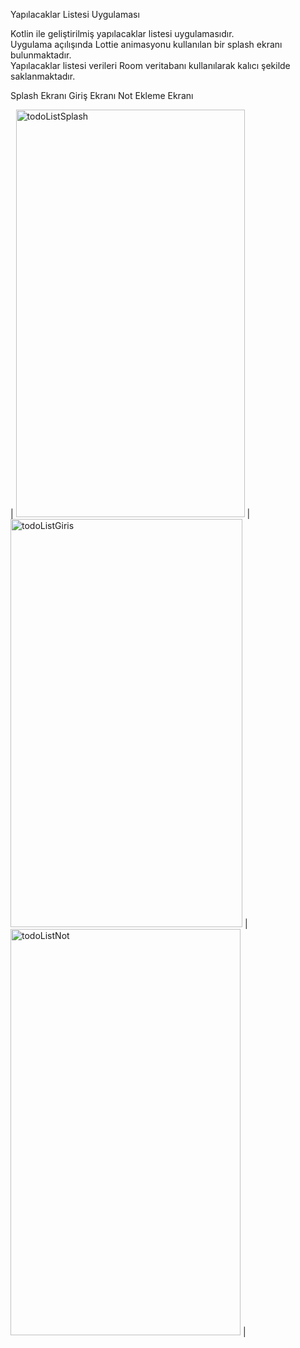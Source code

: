 Yapılacaklar Listesi Uygulaması  

Kotlin ile geliştirilmiş yapılacaklar listesi uygulamasıdır.  
Uygulama açılışında Lottie animasyonu kullanılan bir splash ekranı bulunmaktadır.  
Yapılacaklar listesi verileri Room veritabanı kullanılarak kalıcı şekilde saklanmaktadır.    

Splash Ekranı  Giriş Ekranı  Not Ekleme Ekranı 


| <img width="366" height="652" alt="todoListSplash" src="https://github.com/user-attachments/assets/bfc56d0d-13f9-434d-ba80-8da989336ebd" /> | <img width="371" height="653" alt="todoListGiris" src="https://github.com/user-attachments/assets/8f5e9a67-f524-4034-a080-7ffb5f6719be" /> | <img width="368" height="650" alt="todoListNot" src="https://github.com/user-attachments/assets/fdea0d05-f63e-4c5c-9b3d-172d078dec6d" /> |

